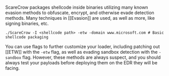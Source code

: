 ScareCrow packages shellcode inside binaries utilizing many known evasion methods to obfuscate, encrypt, and otherwise evade detection methods. Many techniques in [[Evasion]] are used, as well as more, like signing binaries, etc. 

```shell
./ScareCrow -I <shellcode path> -etw -domain www.microsoft.com # Basic shellcode packaging 
```

You can use flags to further customize your loader, including patching out [[ETW]] with the `-etw` flag, as well as evading sandbox detection with the `-sandbox` flag. However, these methods are always suspect, and you should always test your payloads before deploying them on the EDR they will be facing. 
